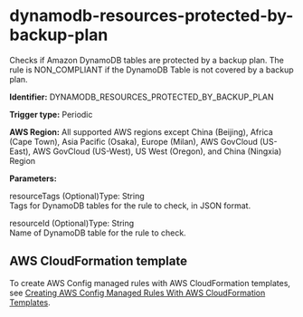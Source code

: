# dynamodb\-resources\-protected\-by\-backup\-plan<a name="dynamodb-resources-protected-by-backup-plan"></a>

Checks if Amazon DynamoDB tables are protected by a backup plan\. The rule is NON\_COMPLIANT if the DynamoDB Table is not covered by a backup plan\. 

**Identifier:** DYNAMODB\_RESOURCES\_PROTECTED\_BY\_BACKUP\_PLAN

**Trigger type:** Periodic

**AWS Region:** All supported AWS regions except China \(Beijing\), Africa \(Cape Town\), Asia Pacific \(Osaka\), Europe \(Milan\), AWS GovCloud \(US\-East\), AWS GovCloud \(US\-West\), US West \(Oregon\), and China \(Ningxia\) Region

**Parameters:**

resourceTags \(Optional\)Type: String  
Tags for DynamoDB tables for the rule to check, in JSON format\.

resourceId \(Optional\)Type: String  
Name of DynamoDB table for the rule to check\.

## AWS CloudFormation template<a name="w29aac11c33c17b7d115c15"></a>

To create AWS Config managed rules with AWS CloudFormation templates, see [Creating AWS Config Managed Rules With AWS CloudFormation Templates](aws-config-managed-rules-cloudformation-templates.md)\.
